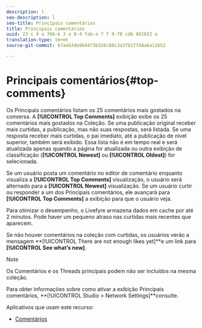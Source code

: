 ```yaml
---
description: l
seo-description: l
seo-title: Principais comentários
title: Principais comentários
uuid: 23 c 4 a 766-b 3 e 8-4 fab-a 7 f 9-78 cdb 601652 a
translation-type: tm+mt
source-git-commit: 67aeb3de964473b326c88c3a3f81ff48a6a12652

---
```



# Principais comentários{#top-comments}

Os Principais comentários listam os 25 comentários mais gostados na conversa. A **[!UICONTROL Top Comments]** exibição exibe os 25 comentários mais gostados na Coleção. Se uma publicação original receber mais curtidas, a publicação, mas não suas respostas, será listada. Se uma resposta receber mais curtidas, o pai imediato, até a publicação de nível superior, também será exibido. Essa lista não é em tempo real e será atualizada apenas quando a página for atualizada ou outra exibição de classificação (**[!UICONTROL Newest]** ou **[!UICONTROL Oldest]**) for selecionada.

Se um usuário posta um comentário no editor de comentário enquanto visualiza a **[!UICONTROL Top Comments]** visualização, o usuário será alternado para a **[!UICONTROL Newest]** visualização. Se um usuário curtir ou responder a um dos Principais comentários, ele avançará para **[!UICONTROL Top Comments]** a exibição para que o usuário veja.

Para otimizar o desempenho, o Livefyre armazena dados em cache por até 2 minutos. Pode haver um pequeno atraso nas curtidas mais recentes que aparecem.

Se não houver comentários na coleção com curtidas, os usuários verão a mensagem **[!UICONTROL There are not enough likes yet]**e um link para **[!UICONTROL See what’s new]**.

>[!NOTE]
>
>Os Comentários e os Threads principais podem não ser incluídos na mesma coleção.

Para obter informações sobre como ativar a exibição Principais comentários, **[!UICONTROL Studio > Network Settings]**consulte.

Aplicativos que usam este recurso:

* [Comentários](/help/using/c-about-apps/c-comments/c-comments.md)

